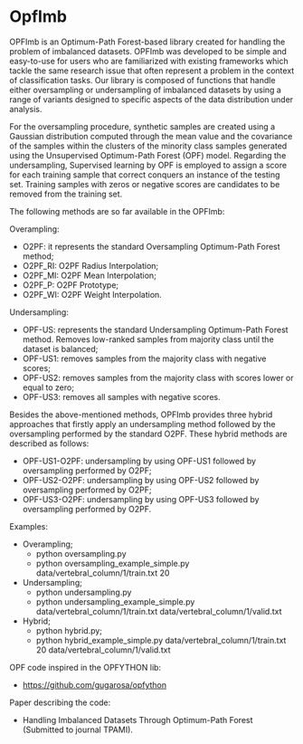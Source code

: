 # OpfImb
OPFImb is an Optimum-Path Forest-based library created for handling the problem of imbalanced datasets. OPFImb was developed to be simple and easy-to-use for users who are familiarized with existing frameworks which tackle the same research issue that often represent a problem in the context of classification tasks. Our library is composed of functions that handle either oversampling or undersampling of imbalanced datasets by using a range of variants designed to specific aspects of the data distribution under analysis. 

For the oversampling procedure, synthetic samples are created using a Gaussian distribution computed through the mean value and the covariance of the samples within the clusters of the minority class samples generated using the Unsupervised Optimum-Path Forest (OPF) model. Regarding the undersampling, Supervised learning by OPF is employed to assign a score for each training sample that correct conquers an instance of the testing set. Training samples with zeros or negative scores are candidates to be removed from the training set.

The following methods are so far available in the OPFImb:

Overampling:
 - O2PF: it represents the standard Oversampling Optimum-Path Forest method;
 - O2PF_RI: O2PF Radius Interpolation;
 - O2PF_MI: O2PF Mean Interpolation;
 - O2PF_P: O2PF Prototype;
 - O2PF_WI: O2PF Weight Interpolation.

Undersampling:
 - OPF-US: represents the standard Undersampling Optimum-Path Forest method. Removes low-ranked samples from majority class until the dataset is balanced;
 - OPF-US1: removes samples from the majority class with negative scores;
 - OPF-US2: removes samples from the majority class with scores lower or equal to zero;
 - OPF-US3: removes all samples with negative scores.

Besides the above-mentioned methods, OPFImb provides three hybrid approaches that firstly apply an undersampling method followed by the oversampling performed by the standard O2PF. These hybrid methods are described as follows:
 - OPF-US1-O2PF: undersampling by using OPF-US1 followed by oversampling performed by O2PF;
 - OPF-US2-O2PF: undersampling by using OPF-US2 followed by oversampling performed by O2PF;
 - OPF-US3-O2PF: undersampling by using OPF-US3 followed by oversampling performed by O2PF.

Examples:
 - Overampling;
 	- python oversampling.py
 	- python oversampling_example_simple.py data/vertebral_column/1/train.txt 20
 - Undersampling;
 	- python undersampling.py
 	- python undersampling_example_simple.py data/vertebral_column/1/train.txt data/vertebral_column/1/valid.txt
 - Hybrid;
 	- python hybrid.py;
 	- python hybrid_example_simple.py data/vertebral_column/1/train.txt 20 data/vertebral_column/1/valid.txt

OPF code inspired in the OPFYTHON lib:
 - https://github.com/gugarosa/opfython

Paper describing the code:
 - Handling Imbalanced Datasets Through Optimum-Path Forest (Submitted to journal TPAMI).
